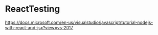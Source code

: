 ﻿# ReactTesting

https://docs.microsoft.com/en-us/visualstudio/javascript/tutorial-nodejs-with-react-and-jsx?view=vs-2017
